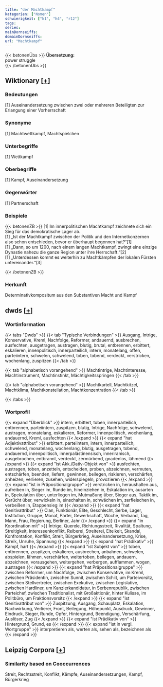 ```yaml
---
title: "der Machtkampf"
kategorien: ["Nomen"]
schwierigkeit: ["k1", "h4", "r12"]
tags:
series:
mainDornseiffs:
domainDornseiffs:
url: "Machtkampf"
---
```


{{< betonenÜbs >}}
**Übersetzung:**  
power struggle  
{{< /betonenÜbs >}}

## Wiktionary [[+](https://de.wiktionary.org/wiki/Machtkampf)]

### Bedeutungen
[1] Auseinandersetzung zwischen zwei oder mehreren Beteiligten zur Erlangung einer Vorherrschaft  

### Synonyme
[1] Machtwettkampf, Machtspielchen  

### Unterbegriffe
[1] Wettkampf  

### Oberbegriffe
[1] Kampf, Auseinandersetzung  

### Gegenwörter
[1] Partnerschaft  

### Beispiele
{{< betonenZB >}}
[1] Im innerpolitischen Machtkampf zeichnete sich ein Sieg für das demokratische Lager ab.  
[1] „Ist der Machtkampf zwischen der Politik und den Internetkonzernen also schon entschieden, bevor er überhaupt begonnen hat?“[1]  
[1] „Dann, so um 1200, nach einem langen Machtkampf, zwingt eine einzige Dynastie nahezu die ganze Region unter ihre Herrschaft.“[2]  
[1] „Unterdessen kommt es weiterhin zu Machtkämpfen der lokalen Fürsten untereinander.“[3]  

{{< /betonenZB >}}
### Herkunft
Determinativkompositum aus den Substantiven Macht und Kampf  



## dwds [[+](https://www.dwds.de/wb/Machtkampf)]

### Wortinformation
{{< tabs "Dwds" >}}
{{< tab "Typische Verbindungen" >}}
Ausgang, Intrige, Konservative, Kreml, Nachfolge, Reformer, andauernd, ausbrechen, ausfechten, ausgetragen, austragen, blutig, brutal, entbrennen, erbittert, eskalieren, innenpolitisch, innerparteilich, intern, monatelang, offen, parteiintern, schwelen, schwelend, toben, tobend, verdeckt, verstricken, wochenlang, zuspitzen
{{< /tab >}}

{{< tab "alphabetisch vorangehend" >}}
Machtintrige, Machtinteresse, Machtinstrument, Machtinstinkt, Mächtigkeitsspringen
{{< /tab >}}

{{< tab "alphabetisch vorangehend" >}}
Machtkartell, Machtkitzel, Machtklima, Machtkonstellation, Machtkonzentration
{{< /tab >}}

{{< /tabs >}}

### Wortprofil
{{< expand "Überblick" >}} intern, erbittert, toben, innerparteilich, entbrennen, parteiintern, zuspitzen, blutig, Intrige, Nachfolge, schwelend, austragen, monatelang, eskalieren, Reformer, innenpolitisch, wochenlang, andauernd, Kreml, ausfechten {{< /expand >}}
{{< expand "hat Adjektivattribut" >}} erbittert, parteiintern, intern, innerparteilich, schwelend, monatelang, wochenlang, blutig, ausgetragen, tobend, andauernd, innenpolitisch, innerpalästinensisch, inneriranisch, ausgebrochen, entbrannt, verdeckt, zermürbend, gnadenlos, lähmend {{< /expand >}}
{{< expand "ist Akk./Dativ-Objekt von" >}} ausfechten, austragen, toben, anzetteln, entscheiden, proben, abzeichnen, vermuten, entschärfen, beenden, liefern, gewinnen, beilegen, riskieren, verschärfen, anheizen, verlieren, zusehen, widerspiegeln, provozieren {{< /expand >}}
{{< expand "ist in Präpositionalgruppe" >}} verstricken in, heraushalten aus, aufreiben in, Sieger im, Runde im, hineinziehen in, Eskalation im, ausarten in, Spekulation über, unterliegen im, Mutmaßung über, Sieger aus, Taktik im, Gerücht über, verwickeln in, einschalten in, schwächen im, zerfleischen in, verbeißen in, Etappensieg im {{< /expand >}}
{{< expand "hat Genitivattribut" >}} Clan, Funktionär, Elite, Geschlecht, Serbe, Lager, Institution, Gruppe, Monat, Partei, Gewerkschaft, Woche, Verband, Tag, Mann, Frau, Regierung, Berliner, Jahr {{< /expand >}}
{{< expand "in Koordination mit" >}} Intrige, Querele, Richtungsstreit, Rivalität, Spaltung, Streitigkeit, Interessenkonflikt, Reiberei, Streiterei, Eitelkeit, Skandal, Konfrontation, Konflikt, Streit, Bürgerkrieg, Auseinandersetzung, Krise, Streik, Unruhe, Spannung {{< /expand >}}
{{< expand "hat Prädikativ" >}} Kampf, hart {{< /expand >}}
{{< expand "ist Subjekt von" >}} toben, entbrennen, zuspitzen, eskalieren, ausbrechen, anbahnen, schwelen, abspielen, lähmen, verschärfen, weitertoben, beilegen, andauern, abzeichnen, vorausgehen, weitergehen, verbergen, aufflammen, wogen, austragen {{< /expand >}}
{{< expand "hat Präpositionalgruppe" >}} zwischen Reformer, um Nachfolge, zwischen Konservative, im Kreml, zwischen Präsidentin, zwischen Sunnit, zwischen Schiit, um Parteivorsitz, zwischen Stellvertreter, zwischen Exekutive, zwischen Legislative, zwischen Hardliner, um Kanzlerkandidatur, in Serbenrepublik, zwischen Parteichef, zwischen Traditionalist, mit Großaktionär, hinter Kulisse, im Politbüro, um Fraktionsvorsitz {{< /expand >}}
{{< expand "ist Genitivattribut von" >}} Zuspitzung, Ausgang, Schauplatz, Eskalation, Nachwirkung, Verlierer, Front, Beilegung, Höhepunkt, Ausdruck, Gewinner, Eindruck, Sieger, Runde, Opfer, Hintergrund, Beendigung, Verschärfung, Auslöser, Zug {{< /expand >}}
{{< expand "ist Prädikativ von" >}} Hintergrund, Grund, es {{< /expand >}}
{{< expand "ist in vergl. Wortgruppe" >}} interpretieren als, werten als, sehen als, bezeichnen als {{< /expand >}}

## Leipzig Corpora [[+](https://corpora.uni-leipzig.de/en/res?word=Machtkampf&corpusId=deu_newscrawl-public_2018)]


### Similarity based on Cooccurrences
Streit, Rechtsstreit, Konflikt, Kämpfe, Auseinandersetzungen, Kampf, Bürgerkrieg

